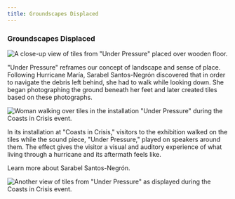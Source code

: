 ```yaml
---
title: Groundscapes Displaced
---
```


### Groundscapes Displaced

![A close-up view of tiles from "Under Pressure" placed over wooden floor.](assets/images/santosnegron-s_groundscapes-displaced_03.jpg)

"Under Pressure" reframes our concept of landscape and sense of place. Following Hurricane María, Sarabel Santos-Negrón discovered that in order to navigate the debris left behind, she had to walk while looking down. She began photographing the ground beneath her feet and later created tiles based on these photographs.

![Woman walking over tiles in the installation "Under Pressure" during the Coasts in Crisis event.](assets/images/santosnegron-s_groundscapes-displaced_04.jpg)

In its installation at "Coasts in Crisis," visitors to the exhibition walked on the tiles while the sound piece, "Under Pressure," played on speakers around them.  The effect gives the visitor a visual and auditory experience of what living through a hurricane and its aftermath feels like. 

Learn more about Sarabel Santos-Negrón.

![Another view of tiles from "Under Pressure" as displayed during the Coasts in Crisis event.](assets/images/santosnegron-s_groundscapes-displaced_05.jpg)

